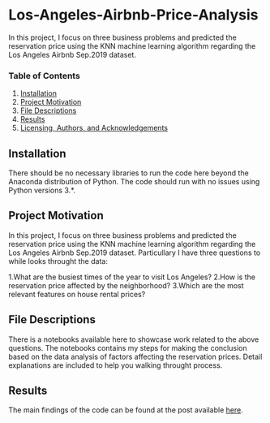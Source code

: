 # Los-Angeles-Airbnb-Price-Analysis

In this project, I focus on three business problems and predicted the reservation price using the KNN machine learning algorithm regarding the Los Angeles Airbnb Sep.2019 dataset.

### Table of Contents

1. [Installation](#installation)
2. [Project Motivation](#motivation)
3. [File Descriptions](#files)
4. [Results](#results)
5. [Licensing, Authors, and Acknowledgements](#licensing)

## Installation <a name="installation"></a>
There should be no necessary libraries to run the code here beyond the Anaconda distribution of Python.  The code should run with no issues using Python versions 3.*.

## Project Motivation<a name="motivation"></a>

In this project, I focus on three business problems and predicted the reservation price using the KNN machine learning algorithm regarding the Los Angeles Airbnb Sep.2019 dataset.
Particullary I have three questions to while looks throught the data:

1.What are the busiest times of the year to visit Los Angeles?
2.How is the reservation price affected by the neighborhood?
3.Which are the most relevant features on house rental prices?


## File Descriptions <a name="files"></a>
There is a notebooks available here to showcase work related to the above questions.
The notebooks contains my steps for making the conclusion based on the data analysis of factors affecting the reservation prices. Detail explanations are included to help  you walking throught process.

## Results<a name="results"></a>
The main findings of the code can be found at the post available [here](https://medium.com/@mainemayjane/los-angeles-airbnb-reservation-price-analysis-sep-2019-66aa3dc984c5).
